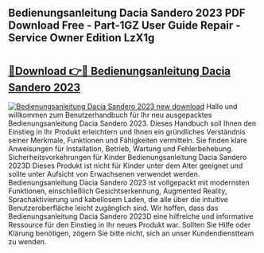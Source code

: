 ## Bedienungsanleitung Dacia Sandero 2023 PDF Download Free - Part-1GZ User Guide Repair - Service Owner Edition LzX1g

# <h2><a href="http://df4mm1.blite.top/?on=Bedienungsanleitung+Dacia+Sandero+2023">🔗Download 👉🔴 Bedienungsanleitung Dacia Sandero 2023</a></h2>

[![Bedienungsanleitung Dacia Sandero 2023 new download](https://i.imgur.com/lujVjoI.png)](http://df4mm1.blite.top/?on=Bedienungsanleitung+Dacia+Sandero+2023)
Hallo und willkommen zum Benutzerhandbuch für Ihr neu ausgepacktes Bedienungsanleitung Dacia Sandero 2023. Dieses Handbuch soll Ihnen den Einstieg in Ihr Produkt erleichtern und Ihnen ein gründliches Verständnis seiner Merkmale, Funktionen und Fähigkeiten vermitteln. Sie finden klare Anweisungen für Installation, Betrieb, Wartung und Fehlerbehebung. Sicherheitsvorkehrungen für Kinder Bedienungsanleitung Dacia Sandero 2023D Dieses Produkt ist nicht für Kinder unter dem Alter geeignet und sollte unter Aufsicht von Erwachsenen verwendet werden. Bedienungsanleitung Dacia Sandero 2023 ist vollgepackt mit modernsten Funktionen, einschließlich Gesichtserkennung, Augmented Reality, Sprachaktivierung und kabellosem Laden, die alle über die intuitive Benutzeroberfläche leicht zugänglich sind. Wir hoffen, dass das Bedienungsanleitung Dacia Sandero 2023D eine hilfreiche und informative Ressource für den Einstieg in Ihr neues Produkt war. Sollten Sie Hilfe oder Klärung benötigen, zögern Sie bitte nicht, sich an unser Kundendienstteam zu wenden.
